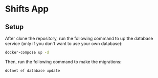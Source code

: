 # Shifts App

## Setup

After clone the repository, run the following command to up the database service (only if you don't want to use your own database):

```bash
docker-compose up -d
```

Then, run the following command to make the migrations:

```bash
dotnet ef database update
```